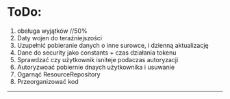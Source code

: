 # ToDo:
1. obsługa wyjątków //50%
2. Daty wojen do teraźniejszości
3. Uzupełnić pobieranie danych o inne surowce, i dzienną aktualizację
4. Dane do security jako constants + czas działania tokenu
5. Sprawdzać czy użytkownik isniteje podaczas autoryzacji
6. Autoryzwoać pobiernie dnaych użytkownika i usuwanie
7. Ogarnąć ResourceRepository
8. Przeorganizować kod
---